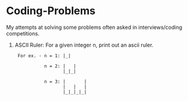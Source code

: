# Coding-Problems

My attempts at solving some problems often asked in interviews/coding competitions.

1. ASCII Ruler: For a given integer n, print out an ascii ruler.
        
        For ex. - n = 1: |_|

                  n = 2: |   |
                         |_|_|

                  n = 3: |       |
                         |   |   |
                         |_|_|_|_|
